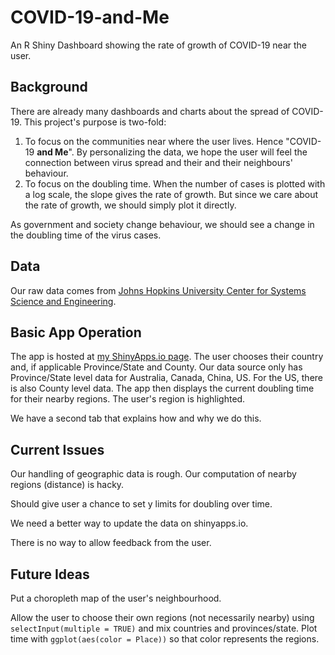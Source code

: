 # COVID-19-and-Me

An R Shiny Dashboard showing the rate of growth of COVID-19 near the user.

## Background

There are already many dashboards and charts about the spread of COVID-19.  This project's purpose is two-fold:

1.  To focus on the communities near where the user lives.  Hence "COVID-19 **and Me**".  By personalizing the data, we hope the user will feel the connection between virus spread and their and their neighbours' behaviour.
1.  To focus on the doubling time.  When the number of cases is plotted with a log scale, the slope gives the rate of growth.  But since we care about the rate of growth, we should simply plot it directly.

As government and society change behaviour, we should see a change in the doubling time of the virus cases.

## Data

Our raw data comes from [Johns Hopkins University Center for Systems Science and Engineering](https://github.com/CSSEGISandData/COVID-19).

## Basic App Operation

The app is hosted at [my ShinyApps.io page](https://covid19andme.shinyapps.io/COVID-19andMe/).  The user chooses their country and, if applicable Province/State and County.  Our data source only has Province/State level data for Australia, Canada, China, US.  For the US, there is also County level data.  The app then displays the current doubling time for their nearby regions.  The user's region is highlighted.

We have a second tab that explains how and why we do this.

## Current Issues

Our handling of geographic data is rough.  Our computation of nearby regions (distance) is hacky.

Should give user a chance to set y limits for doubling over time.

We need a better way to update the data on shinyapps.io.

There is no way to allow feedback from the user.

## Future Ideas

Put a choropleth map of the user's neighbourhood.

Allow the user to choose their own regions (not necessarily nearby) using `selectInput(multiple = TRUE)` and mix countries and provinces/state.  Plot time with `ggplot(aes(color = Place))` so that color represents the regions.